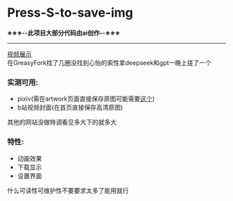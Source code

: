 # Press-S-to-save-img  
**※※※--此项目大部分代码由ai创作--※※※**  

---

[视频展示](https://www.bilibili.com/video/BV1iJgwzCEo6)  
在GreasyFork找了几圈没找到心怡的索性拿deepseek和gpt一晚上搓了一个  

### 实测可用:
- pixiv(需在artwork页面直接保存原图可能需要[这个](https://greasyfork.org/zh-CN/scripts/369789-pixiv-replace-with-original))
- b站视频封面(在首页直接保存高清原图)

其他的网站没做特调看见多大下的就多大

### 特性:
- 动画效果
- 下载显示
- 设置界面


什么可读性可维护性不要要求太多了能用就行
